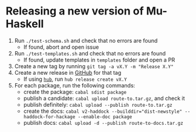 # Releasing a new version of Mu-Haskell

1. Run `./test-schema.sh` and check that no errors are found
    - If found, abort and open issue
2. Run `./test-templates.sh` and check that no errors are found
    - If found, update templates in `templates` folder and open a PR
3. Create a new tag by running `git tag -a vX.Y -m "Release X.Y"`
4. Create a new release in [GitHub](https://github.com/higherkindness/mu-haskell/releases/new) for that tag
    - If using [`hub`](https://hub.github.com/hub-release.1.html), run `hub release create vX.Y`
5. For each package, run the following commands:
   - create the package: `cabal sdist package`
   - publish a candidate: `cabal upload route-to.tar.gz`, and check it
   - publish definitely: `cabal upload --publish route-to.tar.gz`
   - create the docs: `cabal v2-haddock --builddir="dist-newstyle" --haddock-for-hackage --enable-doc package`
   - publish docs: `cabal upload -d --publish route-to-docs.tar.gz`
